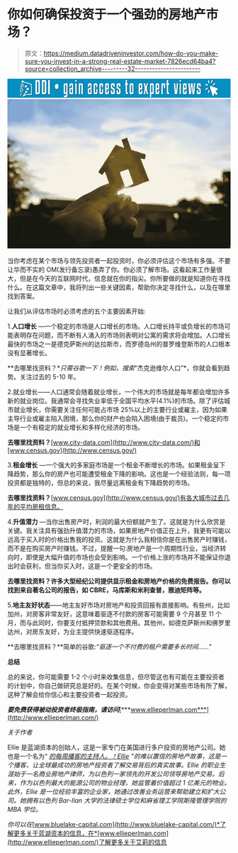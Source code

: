 # 你如何确保投资于一个强劲的房地产市场？

> 原文：<https://medium.datadriveninvestor.com/how-do-you-make-sure-you-invest-in-a-strong-real-estate-market-7826ecd64ba4?source=collection_archive---------32----------------------->

[![](img/c03d163e0f54c611368fde49af0fce07.png)](http://www.track.datadriveninvestor.com/1126A)![](img/e0101caf6f7630e073d7e8911dd02115.png)

当你考虑在某个市场与领先投资者一起投资时，你必须评估这个市场有多强。不要让华而不实的 OM(发行备忘录)愚弄了你。你必须了解市场。这看起来工作量很大，但是在今天的互联网时代，信息就在你的指尖。你所要做的就是知道你在寻找什么。在这篇文章中，我将列出一些关键因素，帮助你决定寻找什么，以及在哪里找到答案。

让我们从评估市场时必须考虑的五个主要因素开始:

1.**人口增长** —一个稳定的市场是人口增长的市场。人口增长持平或负增长的市场可能表明存在问题，而不断有人涌入的市场则表明对公寓的需求将会增加。人口增长最快的市场之一是德克萨斯州的达拉斯市，而罗德岛州的普罗维登斯市的人口根本没有显著增长。

**去哪里找资料？**只需谷歌一下！例如，搜索*“杰克逊维尔人口”*，你就会看到趋势。关注过去的 5-10 年。

2.就业增长——人口通常会随着就业增长，一个伟大的市场就是每年都会增加许多新的就业岗位。我通常会寻找失业率低于全国平均水平(4.1%)的市场。除了评估城市就业增长，你需要关注任何可能占市场 25%以上的主要行业或雇主，因为如果主导行业或雇主陷入困境，那么你的财产也会陷入困境(由于裁员)。一个稳定的市场是一个有稳定的就业增长和多样化经济的市场。

**去哪里找资料？**[www.city-data.com](http://www.city-data.com/)和[www.census.gov](http://www.census.gov/)

3.**租金增长** —一个强大的多家庭市场是一个租金不断增长的市场。如果租金呈下降趋势，那么你的房产也可能遭受租金下降的影响。这也是一个经验法则，每一项投资都是独特的，但总的来说，我尽量远离租金有下降趋势的市场。

**去哪里找资料？**[www.census.gov](http://www.census.gov/)有各大城市过去几年的平均房租信息。

4.**升值潜力** —当你出售房产时，利润的最大份额就产生了。这就是为什么欣赏是关键。我关注具有强劲升值潜力的市场，如果房地产价值正在上升，我更有可能以远高于买入时的价格出售我的投资。这就是为什么我相信你是在出售房产时赚钱，而不是在购买房产时赚钱。不过，提醒一句:房地产是一个周期性行业，当经济转向时，即使是大幅升值的市场也会受到影响。一个价格上涨的市场并不能保证你退出时会获利，但当你买入时，这是一个更安全的市场。

**去哪里找资料？许多大型经纪公司提供显示租金和房地产价格的免费报告。你可以找到来自著名公司的报告，如 CBRE，马库斯和米利查普，雅迪矩阵等。**

5.**地主友好状态**——地主友好市场对房地产和投资回报有直接影响。有些州，比如加州，对房客非常友好，这意味着驱逐不付款的房客可能需要 9 个月甚至 11 个月，而与此同时，你要支付抵押贷款和其他费用。其他州，如德克萨斯州和佛罗里达州，对房东友好，为业主提供快速驱逐程序。

**去哪里找资料？**简单的谷歌:*“驱逐一个不付费的租户需要多长时间……”*

**总结**

总的来说，你可能需要 1-2 个小时来收集信息，但尽管这也有可能在主要投资者的计划中，你自己做研究总是好的。在某个时候，你会变得对某些市场有所了解，这种了解会给你信心和主要投资者一起投资。

***要免费获得被动投资者终极指南，请访问***[***www.ellieperlman.com***](http://www.ellieperlman.com/)

*关于作者*

Ellie 是蓝湖资本的创始人，这是一家专门在美国进行多户投资的房地产公司。她也是一个名为“ [*的每周播客的主持人。！Ellie*](https://www.ellieyogev.com/podcast) *”的难以置信的房地产故事，这是一个播客，让全球最成功的房地产投资者了解交易背后的真实故事。Ellie 的职业生涯始于一名商业房地产律师，为以色列一家领先的开发公司领导房地产交易。后来，作为以色列最大的能源公司的物业经理，她监管着价值超过 1 亿美元的物业。此外，Ellie 是一位经验丰富的企业家，她通过改善业务运营来帮助建立和扩大公司。她拥有以色列 Bar-Ilan 大学的法律硕士学位和麻省理工学院斯隆管理学院的 MBA 学位。*

*你可以在*[www.bluelake-capital.com](http://www.bluelake-capital.com/)*了解更多关于蓝湖资本的信息，在*[www.ellieperlman.com](http://www.ellieperlman.com/)了解更多关于艾莉的信息